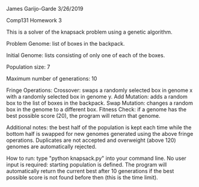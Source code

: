 James Garijo-Garde
3/26/2019

Comp131 Homework 3

This is a solver of the knapsack problem using a genetic algorithm.

Problem Genome: list of boxes in the backpack.

Initial Genome: lists consisting of only one of each of the boxes.

Population size: 7

Maximum number of generations: 10

Fringe Operations:
        Crossover: swaps a randomly selected box in genome x with a randomly
                   selected box in genome y.
        Add Mutation: adds a random box to the list of boxes in the backpack.
        Swap Mutation: changes a random box in the genome to a different box.
        Fitness Check: if a genome has the best possible score (20), the program
                       will return that genome.

Additional notes: the best half of the population is kept each time while the
                  bottom half is swapped for new genomes generated using the
                  above fringe operations. Duplicates are not accepted and
                  overweight (above 120) genomes are automatically rejected.

How to run: type "python knapsack.py" into your command line. No user input is
            required: starting population is defined. The program will
            automatically return the current best after 10 generations if the
            best possible score is not found before then (this is the time
            limit).